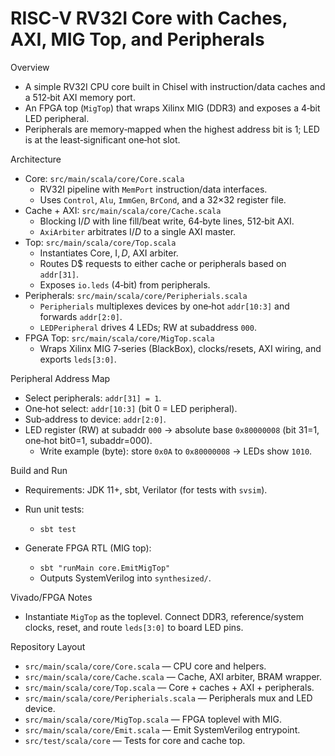 RISC-V RV32I Core with Caches, AXI, MIG Top, and Peripherals
===========================================================

Overview
- A simple RV32I CPU core built in Chisel with instruction/data caches and a 512‑bit AXI memory port.
- An FPGA top (`MigTop`) that wraps Xilinx MIG (DDR3) and exposes a 4‑bit LED peripheral.
- Peripherals are memory‑mapped when the highest address bit is 1; LED is at the least‑significant one‑hot slot.

Architecture
- Core: `src/main/scala/core/Core.scala`
  - RV32I pipeline with `MemPort` instruction/data interfaces.
  - Uses `Control`, `Alu`, `ImmGen`, `BrCond`, and a 32×32 register file.
- Cache + AXI: `src/main/scala/core/Cache.scala`
  - Blocking I$/D$ with line fill/beat write, 64‑byte lines, 512‑bit AXI.
  - `AxiArbiter` arbitrates I$/D$ to a single AXI master.
- Top: `src/main/scala/core/Top.scala`
  - Instantiates Core, I$, D$, AXI arbiter.
  - Routes D$ requests to either cache or peripherals based on `addr[31]`.
  - Exposes `io.leds` (4‑bit) from peripherals.
- Peripherals: `src/main/scala/core/Peripherials.scala`
  - `Peripherials` multiplexes devices by one‑hot `addr[10:3]` and forwards `addr[2:0]`.
  - `LEDPeripheral` drives 4 LEDs; RW at subaddress `000`.
- FPGA Top: `src/main/scala/core/MigTop.scala`
  - Wraps Xilinx MIG 7‑series (BlackBox), clocks/resets, AXI wiring, and exports `leds[3:0]`.

Peripheral Address Map
- Select peripherals: `addr[31] = 1`.
- One‑hot select: `addr[10:3]` (bit 0 = LED peripheral).
- Sub‑address to device: `addr[2:0]`.
- LED register (RW) at subaddr `000` → absolute base `0x80000008` (bit 31=1, one‑hot bit0=1, subaddr=000).
  - Write example (byte): store `0x0A` to `0x80000008` → LEDs show `1010`.

Build and Run
- Requirements: JDK 11+, sbt, Verilator (for tests with `svsim`).

- Run unit tests:
  - `sbt test`

- Generate FPGA RTL (MIG top):
  - `sbt "runMain core.EmitMigTop"`
  - Outputs SystemVerilog into `synthesized/`.

Vivado/FPGA Notes
- Instantiate `MigTop` as the toplevel. Connect DDR3, reference/system clocks, reset, and route `leds[3:0]` to board LED pins.

Repository Layout
- `src/main/scala/core/Core.scala` — CPU core and helpers.
- `src/main/scala/core/Cache.scala` — Cache, AXI arbiter, BRAM wrapper.
- `src/main/scala/core/Top.scala` — Core + caches + AXI + peripherals.
- `src/main/scala/core/Peripherials.scala` — Peripherals mux and LED device.
- `src/main/scala/core/MigTop.scala` — FPGA toplevel with MIG.
- `src/main/scala/core/Emit.scala` — Emit SystemVerilog entrypoint.
- `src/test/scala/core` — Tests for core and cache top.